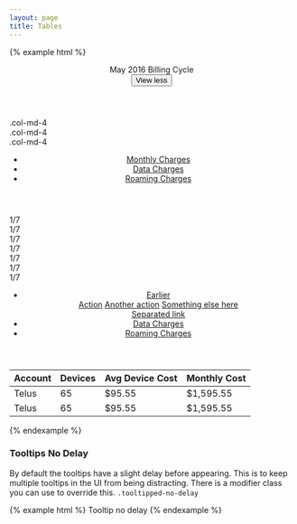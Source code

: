 ```yaml
---
layout: page
title: Tables
---
```



{% example html %}
<section class="data">
  <header class="data-header">
    <div class="data-title">May 2016 Billing Cycle</div>
    <div class="data-actions">
      <button class="btn btn-default btn-action" type="button">
        View less
        <span class="btn-icon" aria-hidden="true">
          <i class="fa fa-fw fa-arrow-up"></i>
        </span>
      </button>
    </div>
  </header>
  <div class="container container-scale">
    <div class="row">
      <div class="col-md-4">.col-md-4</div>
      <div class="col-md-4">.col-md-4</div>
      <div class="col-md-4">.col-md-4</div>
    </div>
  </div>
</section>

<section class="data">
  <header class="data-header">
    <div class="data-tabs">
      <ul class="nav nav-pills">
        <li class="nav-item active">
          <a class="nav-link" href="#">Monthly Charges</a>
        </li>
        <li class="nav-item">
          <a class="nav-link" href="#">Data Charges</a>
        </li>
        <li class="nav-item">
          <a class="nav-link" href="#">Roaming Charges</a>
        </li>
      </ul>
    </div>
    <div class="data-actions"></div>
  </header>
  <div class="container container-scale">
    <div class="row">
      <div class="col-md-4">1/7</div>
      <div class="col-md-4">1/7</div>
      <div class="col-md-4">1/7</div>
      <div class="col-md-4">1/7</div>
      <div class="col-md-4">1/7</div>
      <div class="col-md-4">1/7</div>
      <div class="col-md-4">1/7</div>
    </div>
  </div>
</section>

<section class="data">
  <header class="data-header">
    <div class="data-tabs">
      <ul class="nav nav-pills">
        <li class="nav-item dropdown">
          <a class="nav-link dropdown-toggle" data-toggle="dropdown" href="#" role="button" aria-haspopup="true" aria-expanded="false">Earlier <span class="caret"></span></a>
          <div class="dropdown-menu">
            <a class="dropdown-item" href="#">Action</a>
            <a class="dropdown-item" href="#">Another action</a>
            <a class="dropdown-item" href="#">Something else here</a>
            <div class="dropdown-divider"></div>
            <a class="dropdown-item" href="#">Separated link</a>
          </div>
        </li>
        <li class="nav-item active">
          <a class="nav-link" href="#">Data Charges</a>
        </li>
        <li class="nav-item">
          <a class="nav-link" href="#">Roaming Charges</a>
        </li>
      </ul>
    </div>
    <div class="data-actions"></div>
  </header>
  <table class="table table-striped table-condensed">
    <thead>
      <tr>
        <th>Account</th>
        <th>Devices</th>
        <th>Avg Device Cost</th>
        <th>Monthly Cost</th>
      </tr>
    </thead>
    <tbody>
      <tr>
        <td>Telus</td>
        <td>65</td>
        <td>$95.55</td>
        <td>$1,595.55</td>
      </tr>
      <tr>
        <td>Telus</td>
        <td>65</td>
        <td>$95.55</td>
        <td>$1,595.55</td>
      </tr>
    </tbody>
  </table>
</section>
{% endexample %}

### Tooltips No Delay

By default the tooltips have a slight delay before appearing. This is to keep multiple tooltips in the UI from being distracting. There is a modifier class you can use to override this. `.tooltipped-no-delay`

{% example html %}
<span class="tooltipped tooltipped-n tooltipped-no-delay border p-2" aria-label="This is the tooltip.">
  Tooltip no delay
</span>
{% endexample %}
